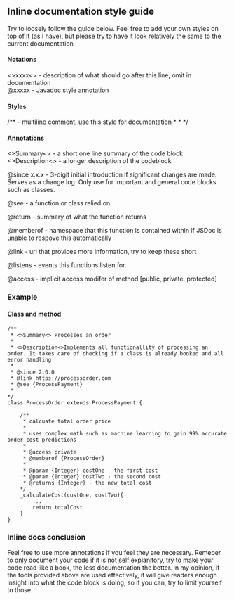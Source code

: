 ## Inline documentation style guide
Try to loosely follow the guide below. Feel free to add your own styles on top of it (as I have), but please try to have it look relatively the same to the current documentation


#### Notations
<>xxxx<> - description of what should go after this line, omit in documentation  
@xxxxx - Javadoc style annotation

#### Styles
/**  - multiline comment, use this style for documentation
 *
 *
*/

#### Annotations
<>Summary<> - a short one line summary of the code block
<>Description<> - a longer description of the codeblock

@since x.x.x - 3-digit initial introduction if significant changes are made. Serves as a change log. Only use for important and general code blocks such as classes. 

@see - a function or class relied on

@return - summary of what the function returns

@memberof - namespace that this function is contained within if JSDoc is unable to respove this automatically

@link - url that provices more information, try to keep these short

@listens - events this functions listen for.

@access - implicit access modifer of method [public, private, protected]


### Example

#### Class and method

```
/**
 * <>Summary<> Processes an order  
 *
 * <>Description<>Implements all functionallity of processing an order. It takes care of checking if a class is already booked and all error handling
 *
 * @since 2.0.0
 * @link https://processorder.com
 * @see {ProcessPayment}
 *
*/
class ProcessOrder extends ProcessPayment {

    /**
     * calcuate total order price
     * 
     * uses complex math such as machine learning to gain 99% accurate order cost predictions
     *
     * @access private
     * @memberof {ProcessOrder}
     *
     * @param {Integer} costOne - the first cost
     * @param {Integer} costTwo - the second cost
     * @returns {Integer} - the new total cost
    */
    _calculateCost(costOne, costTwo){
        ...
        return totalCost
    }
}
```

### Inline docs conclusion
Feel free to use more annotations if you feel they are necessary. Remeber to only document your code if it is not self explanitory, try to make your code read like a book, the less documentation the better. In my opinion, if the tools provided above are used effectively, it will give readers enough insight into what the code block is doing, so if you can, try to limit yourself to those.
